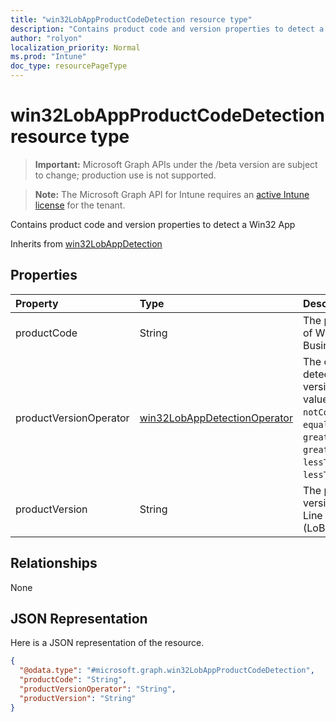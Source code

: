 ```yaml
---
title: "win32LobAppProductCodeDetection resource type"
description: "Contains product code and version properties to detect a Win32 App"
author: "rolyon"
localization_priority: Normal
ms.prod: "Intune"
doc_type: resourcePageType
---
```


# win32LobAppProductCodeDetection resource type

> **Important:** Microsoft Graph APIs under the /beta version are subject to change; production use is not supported.

> **Note:** The Microsoft Graph API for Intune requires an [active Intune license](https://go.microsoft.com/fwlink/?linkid=839381) for the tenant.

Contains product code and version properties to detect a Win32 App


Inherits from [win32LobAppDetection](../resources/intune-apps-win32lobappdetection.md)

## Properties
|Property|Type|Description|
|:---|:---|:---|
|productCode|String|The product code of Win32 Line of Business (LoB) app.|
|productVersionOperator|[win32LobAppDetectionOperator](../resources/intune-apps-win32lobappdetectionoperator.md)|The operator to detect product version. Possible values are: `notConfigured`, `equal`, `notEqual`, `greaterThan`, `greaterThanOrEqual`, `lessThan`, `lessThanOrEqual`.|
|productVersion|String|The product version of Win32 Line of Business (LoB) app.|

## Relationships
None

## JSON Representation
Here is a JSON representation of the resource.
<!-- {
  "blockType": "resource",
  "@odata.type": "microsoft.graph.win32LobAppProductCodeDetection"
}
-->
``` json
{
  "@odata.type": "#microsoft.graph.win32LobAppProductCodeDetection",
  "productCode": "String",
  "productVersionOperator": "String",
  "productVersion": "String"
}
```



